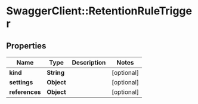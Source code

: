 # SwaggerClient::RetentionRuleTrigger

## Properties
Name | Type | Description | Notes
------------ | ------------- | ------------- | -------------
**kind** | **String** |  | [optional] 
**settings** | **Object** |  | [optional] 
**references** | **Object** |  | [optional] 



